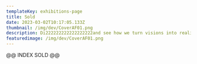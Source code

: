 ```yaml
---
templateKey: exhibitions-page
title: Sold
date: 2023-03-02T10:17:05.133Z
thumbnail: /img/dev/CoverAF01.png
description: Di222222222222222222and see how we turn visions into realities.
featuredimage: /img/dev/CoverAF01.png
---
```



@@ INDEX SOLD  @@
